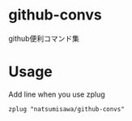# github-convs
github便利コマンド集

# Usage

Add line when you use zplug

```.zshrc
zplug "natsumisawa/github-convs"
```
